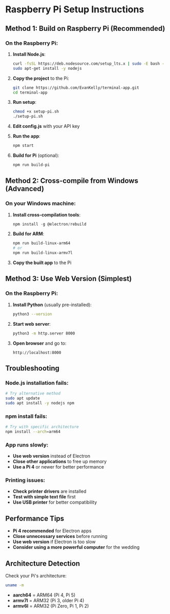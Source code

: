 # Raspberry Pi Setup Instructions

## Method 1: Build on Raspberry Pi (Recommended)

### On the Raspberry Pi:

1. **Install Node.js**:
   ```bash
   curl -fsSL https://deb.nodesource.com/setup_lts.x | sudo -E bash -
   sudo apt-get install -y nodejs
   ```

2. **Copy the project** to the Pi:
   ```bash
   git clone https://github.com/EvanKelly/terminal-app.git
   cd terminal-app
   ```

3. **Run setup**:
   ```bash
   chmod +x setup-pi.sh
   ./setup-pi.sh
   ```

4. **Edit config.js** with your API key

5. **Run the app**:
   ```bash
   npm start
   ```

6. **Build for Pi** (optional):
   ```bash
   npm run build-pi
   ```

## Method 2: Cross-compile from Windows (Advanced)

### On your Windows machine:

1. **Install cross-compilation tools**:
   ```powershell
   npm install -g @electron/rebuild
   ```

2. **Build for ARM**:
   ```powershell
   npm run build-linux-arm64
   # or
   npm run build-linux-armv7l
   ```

3. **Copy the built app** to the Pi

## Method 3: Use Web Version (Simplest)

### On the Raspberry Pi:

1. **Install Python** (usually pre-installed):
   ```bash
   python3 --version
   ```

2. **Start web server**:
   ```bash
   python3 -m http.server 8000
   ```

3. **Open browser** and go to:
   ```
   http://localhost:8000
   ```

## Troubleshooting

### Node.js installation fails:
```bash
# Try alternative method
sudo apt update
sudo apt install -y nodejs npm
```

### npm install fails:
```bash
# Try with specific architecture
npm install --arch=arm64
```

### App runs slowly:
- **Use web version** instead of Electron
- **Close other applications** to free up memory
- **Use a Pi 4** or newer for better performance

### Printing issues:
- **Check printer drivers** are installed
- **Test with simple text file** first
- **Use USB printer** for better compatibility

## Performance Tips

- **Pi 4 recommended** for Electron apps
- **Close unnecessary services** before running
- **Use web version** if Electron is too slow
- **Consider using a more powerful computer** for the wedding

## Architecture Detection

Check your Pi's architecture:
```bash
uname -m
```

- **aarch64** = ARM64 (Pi 4, Pi 5)
- **armv7l** = ARM32 (Pi 3, older Pi 4)
- **armv6l** = ARM32 (Pi Zero, Pi 1, Pi 2)
